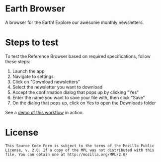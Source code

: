 #  Earth Browser

A browser for the Earth! Explore our awesome monthly newsletters.

# Steps to test

To test the Reference Browser based on required specifications, follow these steps:

1) Launch the app
2) Navigate to settings
3) Click on "Download newsletters"
4) Select the newsletter you want to download
5) Accept the confirmation dialog that pops up by clicking "Yes"
6) Enter the name you want to save your file with, then click "Save"
7) On the dialog that pops up, click on Yes to open the Downloads folder


See a [demo of this workflow](https://www.youtube.com/watch?v=qZKlBzVvQGc) in action.


# License

    This Source Code Form is subject to the terms of the Mozilla Public
    License, v. 2.0. If a copy of the MPL was not distributed with this
    file, You can obtain one at http://mozilla.org/MPL/2.0/
